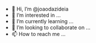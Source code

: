 - 👋 Hi, I’m @joaodazideia
- 👀 I’m interested in ...
- 🌱 I’m currently learning ...
- 💞️ I’m looking to collaborate on ...
- 📫 How to reach me ...

<!---
joaodazideia/joaodazideia is a ✨ special ✨ repository because its `README.md` (this file) appears on your GitHub profile.
You can click the Preview link to take a look at your changes.
--->
